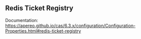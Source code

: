 ## Redis Ticket Registry

Documentation: https://apereo.github.io/cas/6.3.x/configuration/Configuration-Properties.html#redis-ticket-registry